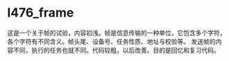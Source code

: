 # l476_frame
 这是一个关于帧的试验，内容初浅。帧是信息传输的一种单位，它包含多个字符，各个字符有不同含义。帧头尾、设备号、任务性质、地址与校验等。
 发送帧的内容不同，执行的任务也就不同。代码较粗，以后改善。目的是回忆和复习代码。
